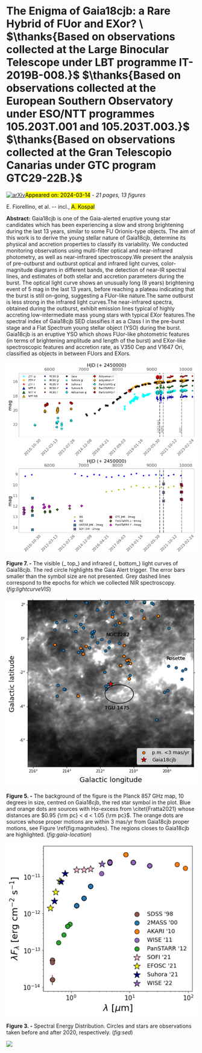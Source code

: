 <div class="macros" style="visibility:hidden;">
$\newcommand{\ensuremath}{}$
$\newcommand{\xspace}{}$
$\newcommand{\object}[1]{\texttt{#1}}$
$\newcommand{\farcs}{{.}''}$
$\newcommand{\farcm}{{.}'}$
$\newcommand{\arcsec}{''}$
$\newcommand{\arcmin}{'}$
$\newcommand{\ion}[2]{#1#2}$
$\newcommand{\textsc}[1]{\textrm{#1}}$
$\newcommand{\hl}[1]{\textrm{#1}}$
$\newcommand{\footnote}[1]{}$
$\newcommand{\uniF}{{\rm erg} \; {\rm s}^{-1} {\rm cm}^{-2}}$
$\newcommand{\lsun}{\mbox{L}_\odot}$
$\newcommand{\rsun}{\mbox{R}_\odot}$
$\newcommand{\msun}{\mbox{M}_\odot}$
$\newcommand{\pab}{\mbox{Pa}\beta}$
$\newcommand{\brg}{\mbox{Br}\gamma}$
$\newcommand{\lacc}{L_{\rm acc}}$
$\newcommand{\macc}{\dot{M}_{\rm acc}}$
$\newcommand{\lstar}{L_\star}$
$\newcommand{\mstar}{M_\star}$
$\newcommand{\rstar}{R_\star}$
$\newcommand{\teff}{T_{\rm eff}}$
$\newcommand{\lbol}{L_{\rm bol}}$</div>



<div id="title">

# The Enigma of Gaia18cjb: a Rare Hybrid of FUor and EXor?   \    $\thanks{Based on observations collected at the Large Binocular Telescope under LBT programme IT-2019B-008.}$   $\thanks{Based on observations collected at the European Southern Observatory under ESO/NTT programmes 105.203T.001 and 105.203T.003.}$   $\thanks{Based on observations collected at the Gran Telescopio Canarias under GTC program GTC29-22B.}$

</div>
<div id="comments">

[![arXiv](https://img.shields.io/badge/arXiv-2403.08698-b31b1b.svg)](https://arxiv.org/abs/2403.08698)<mark>Appeared on: 2024-03-14</mark> -  _21 pages, 13 figures_

</div>
<div id="authors">

E. Fiorellino, et al. -- incl., <mark>A. Kospal</mark>

</div>
<div id="abstract">

**Abstract:** Gaia18cjb is one of the Gaia-alerted eruptive young star candidates which has been experiencing a slow and strong brightening during the last 13 years, similar to some FU Orionis-type objects. The aim of this work is to derive the young stellar nature of Gaia18cjb, determine its physical and accretion properties to classify its variability. We conducted monitoring observations using multi-filter optical and near-infrared photometry, as well as near-infrared spectroscopy.We present the analysis of pre-outburst and outburst optical and infrared light curves, color-magnitude diagrams in different bands, the detection of near-IR spectral lines, and estimates of both stellar and accretion parameters during the burst. The optical light curve shows an unusually long (8 years) brightening event of 5 mag in the last 13 years, before reaching a plateau indicating that the burst is still on-going, suggesting a FUor-like nature.The same outburst is less strong in the infrared light curves.The near-infrared spectra, obtained during the outburst, exhibit emission lines typical of highly accreting low-intermediate mass young stars with typical EXor features.The spectral index of Gaia18cjb SED classifies it as a Class I in the pre-burst stage and a Flat Spectrum young stellar object (YSO) during the burst. Gaia18cjb is an eruptive YSO which shows FUor-like photometric features (in terms of brightening amplitude and length of the burst) and EXor-like spectroscopic features and accretion rate, as V350 Cep and V1647 Ori, classified as objects in between FUors and EXors.

</div>

<div id="div_fig1">

<img src="tmp_2403.08698/./figures/lightcurve_tot.png" alt="Fig7" width="100%"/>

**Figure 7. -** The visible (_ top_) and  infrared (_ bottom_) light curves of Gaia18cjb. The red circle highlights the Gaia Alert trigger. The error bars smaller than the symbol size are not presented. Grey dashed lines correspond to the epochs for which we collected NIR spectroscopy. (*fig:lightcurveVIS*)

</div>
<div id="div_fig2">

<img src="tmp_2403.08698/./figures/position.png" alt="Fig5" width="100%"/>

**Figure 5. -** The background of the figure is the Planck 857 GHz map, 10 degrees in size, centred on Gaia18cjb, the red star symbol in the plot. Blue and orange dots are sources with H$\alpha$-excess from \citet{Fratta2021} whose distances are $0.95 {\rm pc} < d < 1.05 {\rm pc}$. The orange dots are sources whose proper motions are within 3 mas/yr from Gaia18cjb proper motions, see Figure \ref{fig:magnitudes}. The regions closes to Gaia18cjb are highlighted. (*fig:gaia-location*)

</div>
<div id="div_fig3">

<img src="tmp_2403.08698/./figures/SED.png" alt="Fig3" width="100%"/>

**Figure 3. -** Spectral Energy Distribution. Circles and stars are observations taken before and after 2020, respectively. (*fig:sed*)

</div><div id="qrcode"><img src=https://api.qrserver.com/v1/create-qr-code/?size=100x100&data="https://arxiv.org/abs/2403.08698"></div>